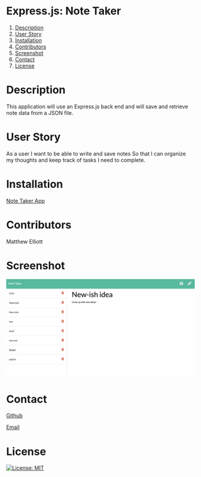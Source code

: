 # Express.js: Note Taker

1. [Description](#YourTask)
2. [User Story](#UserStory)
3. [Installation](#Installation)
4. [Contributors](#Contributors)
5. [Screenshot](#Screenshot)
6. [Contact](#Contact)
7. [License](#License)

# Description

This application will use an Express.js back end and will save and retrieve note data from a JSON file.

# User Story

As a user
I want to be able to write and save notes
So that I can organize my thoughts and keep track of tasks I need to complete.

# Installation

[Note Taker App](https://notetakerheartbreaker.herokuapp.com/)

# Contributors

Matthew Elliott

# Screenshot

![](noteTaker_screenshot.png)

# Contact

[Github](https://github.com/MatteoThomas)

[Email](mailto:djmatteo2@gmail.com)

# License

[![License: MIT](https://img.shields.io/badge/License-MIT-yellow.svg)](https://opensource.org/licenses/MIT)
